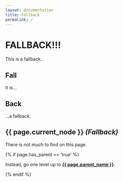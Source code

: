 ```yaml
---
layout: documentation
title: Fallback
permalink: /
---
```


# FALLBACK!!!
This is a fallback.
## Fall
It is...
## Back
...a fallback.

<div class="fallback">
  <h2>{{ page.current_node }} <em>(Fallback)</em></h2>
  <p>There is not much to find on this page.</p>
  {% if page.has_parent == 'true' %}
  <p>Instead, go one level up to <strong><a href="{{ page.parent }}">{{ page.parent_name }}</a></strong>.</p>
  {% endif %}
</div>
